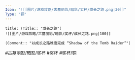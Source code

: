 ```yaml
---
Icon: "![[图片/游戏攻略/古墓丽影/暗影/奖杯/成长之路.png|30]]"
Type: "铜"
---
```

```ad-common-bronze-trophy
title: (Title:: "成长之路")
![[图片/游戏攻略/古墓丽影/暗影/奖杯/成长之路.png|100]]

(Comment:: "以成长之路难度完成 “Shadow of the Tomb Raider”")
```

#古墓丽影/暗影/奖杯 #奖杯 #奖杯/铜
